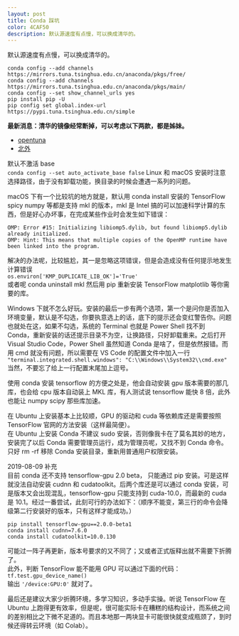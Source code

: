 ```yaml
---
layout: post
title: Conda 踩坑
color: 4CAF50
description: 默认源速度有点慢，可以换成清华的。 
---
```


默认源速度有点慢，可以换成清华的。  

``` cmdline
conda config --add channels https://mirrors.tuna.tsinghua.edu.cn/anaconda/pkgs/free/  
conda config --add channels https://mirrors.tuna.tsinghua.edu.cn/anaconda/pkgs/main/  
conda config --set show_channel_urls yes  
pip install pip -U  
pip config set global.index-url https://pypi.tuna.tsinghua.edu.cn/simple  
```

**最新消息：清华的镜像经常断掉，可以考虑以下两款，都是姊妹。**  

- [opentuna](https://opentuna.cn/)
- [北外](https://mirrors.bfsu.edu.cn/) 

默认不激活 base  
`conda config --set auto_activate_base false`
Linux 和 macOS 安装时注意选择路径，由于没有卸载功能，换目录的时候会遭遇一系列的问题。  

macOS 下有一个比较坑的地方就是，默认用 conda install 安装的 TensorFlow spicy numpy 等都是支持 mkl 的版本，mkl 是 Intel 搞的可以加速科学计算的东西，但是好心办坏事，在完成某些作业时会发生如下错误：  

```
OMP: Error #15: Initializing libiomp5.dylib, but found libiomp5.dylib already initialized.  
OMP: Hint: This means that multiple copies of the OpenMP runtime have been linked into the program.  
```

解决的办法呢，比较尴尬，其一是忽略这项错误，但是会造成没有任何提示地发生计算错误  
`os.environ['KMP_DUPLICATE_LIB_OK']='True'`  
或者呢 conda uninstall mkl 然后用 pip 重新安装 TensorFlow matplotlib 等你需要的库。  
  
Windows 下就不怎么好玩。安装的最后一步有两个选项，第一个是问你是否加入环境变量，默认是不勾选，你要执意选上的话，底下的提示还会变红警告你。问题也就处在这，如果不勾选，系统的 Terminal 也就是 Power Shell 找不到 Conda，重新安装的话还提示目录不为空，让换路径，只好卸载重来。之后打开 Visual Studio Code，Power Shell 虽然知道 Conda 是啥了，但是依然报错。而用 cmd 就没有问题，所以需要在 VS Code 的配置文件中加入一行  
`"terminal.integrated.shell.windows": "C:\\Windows\\System32\\cmd.exe"`  
当然，不要忘了给上一行配置末尾加上逗号。  

使用 conda 安装 tensorflow 的方便之处是，他会自动安装 gpu 版本需要的那几库，也会给 cpu 版本自动装上 MKL 库，有人测试说 tensorflow 能快 8 倍，此外也能让 numpy scipy 那些库加速。 

在 Ubuntu 上安装基本上比较顺，GPU 的驱动和 cuda 等依赖库还是需要按照 TensorFlow 官网的方法安装（这样最简便）。  
在 Ubuntu 上安装 Conda 不建议 sudo 安装，否则像我卡在了莫名其妙的地方，安装完了以后 Conda 需要管理员运行，成为管理员呢，又找不到 Conda 命令。只好 rm -rf 移除 Conda 安装目录，重新用普通用户权限安装。  

2019-08-09 补充  
目前 conda 还不支持 tensorflow-gpu 2.0 beta， 只能通过 pip 安装。可是这样就没法自动安装 cudnn 和 cudatoolkit。后两个库还是可以通过 conda 安装，可是版本又会出现混乱，tensorflow-gpu 只能支持到 cuda-10.0，而最新的 cuda 是 10.1。经过一番尝试，此刻可行的办法如下：（顺序不能变，第三行的命令会降级第二行安装好的版本，只有这样才能成功。）  

```
pip install tensorflow-gpu==2.0.0-beta1  
conda install cudnn=7.6.0  
conda install cudatoolkit=10.0.130  
```

可能过一阵子再更新，版本号要求的又不同了；又或者正式版释出就不需要下折腾了。  
此外，判断 TensorFlow 能不能用 GPU 可以通过下面的代码：  
`tf.test.gpu_device_name()`  
输出 `'/device:GPU:0'` 就对了。  

最后还是建议大家少折腾环境，多学习知识，多动手实操。听说 TensorFlow 在 Ubuntu 上跑得更有效率，但是呢，很可能实际卡在糟糕的结构设计，而系统之间的差别相比之下微不足道的。而且本地那一两块显卡可能很快就变成瓶颈了，到时候还得转云环境（如 Colab）。  
